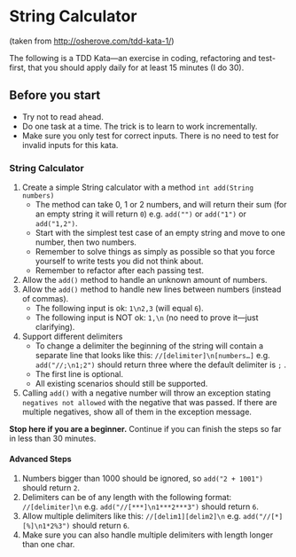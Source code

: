 # String Calculator

(taken from http://osherove.com/tdd-kata-1/)

The following is a TDD Kata—an exercise in coding, refactoring and test-first, that you should apply daily for at least 15 minutes (I do 30).

## Before you start
 
* Try not to read ahead.
* Do one task at a time. The trick is to learn to work incrementally.
* Make sure you only test for correct inputs. There is no need to test for invalid inputs for this kata.

### String Calculator

1. Create a simple String calculator with a method `int add(String numbers)`
    * The method can take 0, 1 or 2 numbers, and will return their sum (for an empty string it will return `0`) e.g. `add("")` or `add("1")` or `add("1,2")`.
    * Start with the simplest test case of an empty string and move to one number, then two numbers.
    * Remember to solve things as simply as possible so that you force yourself to write tests you did not think about.
    * Remember to refactor after each passing test.
1. Allow the `add()` method to handle an unknown amount of numbers.
1. Allow the `add()` method to handle new lines between numbers (instead of commas).
    * The following input is ok:  `1\n2,3`  (will equal `6`).
    * The following input is NOT ok:  `1,\n` (no need to prove it—just clarifying).
1. Support different delimiters
    * To change a delimiter the beginning of the string will contain a separate line that looks like this: `//[delimiter]\n[numbers…]` e.g. `add("//;\n1;2")` should return three where the default delimiter is `;` .
    * The first line is optional.
    * All existing scenarios should still be supported.
1. Calling `add()` with a negative number will throw an exception stating `negatives not allowed` with the negative that was passed. If there are multiple negatives, show all of them in the exception message.

**Stop here if you are a beginner.** Continue if you can finish the steps so far in less than 30 minutes.

#### Advanced Steps

1. Numbers bigger than 1000 should be ignored, so `add("2 + 1001")` should return `2`.
1. Delimiters can be of any length with the following format:  `//[delimiter]\n` e.g. `add("//[***]\n1***2***3")` should return `6`.
1. Allow multiple delimiters like this: `//[delim1][delim2]\n` e.g. `add("//[*][%]\n1*2%3")` should return `6`.
1. Make sure you can also handle multiple delimiters with length longer than one char.
